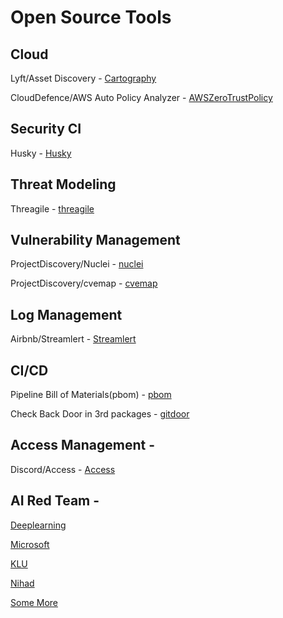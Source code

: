 # Open Source Tools

## Cloud
Lyft/Asset Discovery - [Cartography](https://github.com/lyft/cartography)

CloudDefence/AWS Auto Policy Analyzer - [AWSZeroTrustPolicy](https://github.com/CloudDefenseAI/AWSZeroTrustPolicy)

## Security CI
Husky - [Husky](https://github.com/globocom/huskyCI)

## Threat Modeling
Threagile - [threagile](https://github.com/Threagile/threagile)

## Vulnerability Management
ProjectDiscovery/Nuclei - [nuclei](https://github.com/projectdiscovery/nuclei)

ProjectDiscovery/cvemap - [cvemap](https://github.com/projectdiscovery/cvemap)


## Log Management
Airbnb/Streamlert - [Streamlert](https://github.com/airbnb/streamalert)

## CI/CD
Pipeline Bill of Materials(pbom) - [pbom](https://pbom.dev/)

Check Back Door in 3rd packages - [gitdoor](https://github.com/referefref/gitdoorcheck/tree/main)

## Access Management - 
Discord/Access - [Access](https://github.com/discord/access)

## AI Red Team - 
[Deeplearning](https://lnkd.in/g87-FSQ5)

[Microsoft](https://lnkd.in/gcrf63vu)

[KLU](https://lnkd.in/g5SN8_pp)

[Nihad](https://lnkd.in/g9PprkCv)

[Some More](https://lnkd.in/gqpf3TxH)
